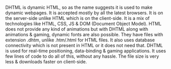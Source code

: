 DHTML is dynamic HTML, so as the name suggests it is used to make dynamic webpages. It is accepted mostly by all the latest browsers. It is on the server-side unlike HTML which is on the client-side. It is a mix of technologies like HTML, CSS, JS & DOM (Document Object Model). HTML does not provide any kind of animations but with DHTML along with animations & gaming, dynamic fonts are also possible. They have files with extension .dhtm, unlike .htm/.html for HTML files. It also uses database connectivity which is not present in HTML or it does not need that. DHTML is used for real-time positioning, data-binding & gaming applications. It uses few lines of code to do all of this, without any hassle. The file size is very less & downloads faster on client-side.
